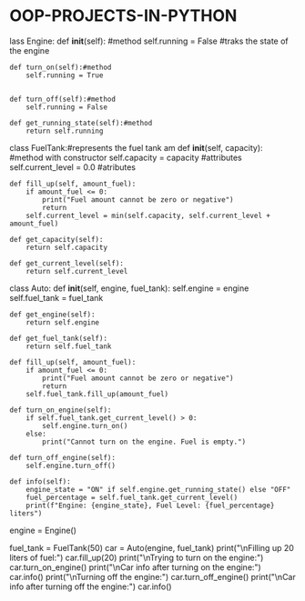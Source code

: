 # OOP-PROJECTS-IN-PYTHON

lass Engine:
    def __init__(self): #method
        self.running = False #traks the state of the engine
       
    def turn_on(self):#method
        self.running = True


    def turn_off(self):#method
        self.running = False

    def get_running_state(self):#method
        return self.running


class FuelTank:#represents the fuel tank am
    def __init__(self, capacity): #method with constructor
        self.capacity = capacity #attributes
        self.current_level = 0.0 #atributes

    def fill_up(self, amount_fuel):
        if amount_fuel <= 0:
            print("Fuel amount cannot be zero or negative")
            return
        self.current_level = min(self.capacity, self.current_level + amount_fuel)

    def get_capacity(self):
        return self.capacity

    def get_current_level(self):
        return self.current_level


class Auto:
    def __init__(self, engine, fuel_tank):
        self.engine = engine
        self.fuel_tank = fuel_tank

    def get_engine(self):
        return self.engine

    def get_fuel_tank(self):
        return self.fuel_tank

    def fill_up(self, amount_fuel):
        if amount_fuel <= 0:
            print("Fuel amount cannot be zero or negative")
            return
        self.fuel_tank.fill_up(amount_fuel)

    def turn_on_engine(self):
        if self.fuel_tank.get_current_level() > 0:
            self.engine.turn_on()
        else:
            print("Cannot turn on the engine. Fuel is empty.")

    def turn_off_engine(self):
        self.engine.turn_off()

    def info(self):
        engine_state = "ON" if self.engine.get_running_state() else "OFF"
        fuel_percentage = self.fuel_tank.get_current_level()
        print(f"Engine: {engine_state}, Fuel Level: {fuel_percentage} liters")



engine = Engine()

fuel_tank = FuelTank(50)
car = Auto(engine, fuel_tank)
print("\nFilling up 20 liters of fuel:")
car.fill_up(20)
print("\nTrying to turn on the engine:")
car.turn_on_engine()
print("\nCar info after turning on the engine:")
car.info()
print("\nTurning off the engine:")
car.turn_off_engine()
print("\nCar info after turning off the engine:")
car.info()
